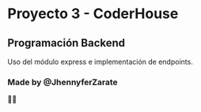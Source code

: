 # Proyecto 3 - CoderHouse
## Programación Backend

Uso del módulo express e implementación de endpoints.

### Made by @JhennyferZarate
🌻💛